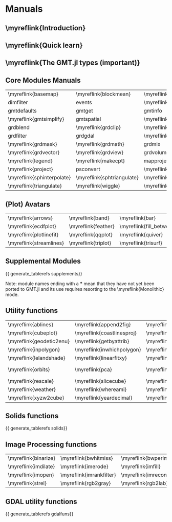 
# Manuals

## \myreflink{Introduction}

## \myreflink{Quick learn}

## \myreflink{The GMT.jl types (important)}

## Core Modules Manuals

|  |  |  |  |  |  |  |  |
|:-----|:----|:----|:----|:----|:----|:----|:----|
| \myreflink{basemap} | \myreflink{blockmean} | \myreflink{blockmedian} | \myreflink{blockmode} | \myreflink{clip} | \myreflink{coast} | \myreflink{colorbar} | \myreflink{contour} |
| dimfilter  |  events  | \myreflink{filter1d} | \myreflink{fitcircle} | \myreflink{gmt2kml} | \myreflink{gmtbinstats} | \myreflink{gmtconnect} | \myreflink{gmtconvert} |
| gmtdefaults | gmtget | gmtinfo |  gmtlogo | \myreflink{gmtmath} | gmtregress | \myreflink{gmtselect} | \myreflink{gmtset} |
| \myreflink{gmtsimplify} | gmtspatial | \myreflink{gmtsplit} | gmtvector | gmtwhich | \myreflink{grd2cpt} | \myreflink{grd2kml} | \myreflink{grd2xyz} |
|  grdblend | \myreflink{grdclip} | \myreflink{grdcontour} | grdconvert | \myreflink{grdcut} |  grdedit |  grdfft | \myreflink{grdfill} |
| grdfilter | grdgdal | \myreflink{grdgradient} | \myreflink{grdhisteq} | \myreflink{grdimage} | \myreflink{grdinfo} | grdinterpolate | \myreflink{grdlandmask} |
| \myreflink{grdmask} | \myreflink{grdmath} | grdmix | \myreflink{grdpaste} |  grdproject | \myreflink{grdsample} | \myreflink{grdtrack} | \myreflink{grdtrend} |
| \myreflink{grdvector} | \myreflink{grdview} | grdvolume | greenspline | \myreflink{histogram} | \myreflink{image} | \myreflink{inset} | kml2gmt |
| \myreflink{legend} | \myreflink{makecpt} |  mapproject | \myreflink{mask} | \myreflink{movie} | \myreflink{nearneighbor} | \myreflink{plot} | \myreflink{plot3d} |
| \myreflink{project} |  psconvert | \myreflink{rose} | \myreflink{sample1d} | \myreflink{solar} | spectrum1d | sph2grd | sphdistance |
| \myreflink{sphinterpolate} | \myreflink{sphtriangulate} | \myreflink{subplot} | \myreflink{surface} | \myreflink{ternary} | \myreflink{text} | \myreflink{trend1d} | \myreflink{trend2d} |
| \myreflink{triangulate} | \myreflink{wiggle} | \myreflink{xyz2grd} |  |  |  |  |  |

## (Plot) Avatars

|  |  |  |  |  |  |  |  |  |  |
|:-----|:----|:----|:----|:----|:----|:----|:----|:----|:----|
| \myreflink{arrows} | \myreflink{band} | \myreflink{bar} | \myreflink{bar3} | \myreflink{boxplot} | \myreflink{bubblechart} | \myreflink{contourf} | \myreflink{cornerplot} | \myreflink{decorated} | \myreflink{earthregions} |
| \myreflink{ecdfplot} | \myreflink{feather} | \myreflink{fill_between} | \myreflink{hband} | \myreflink{hlines} | \myreflink{logo} | \myreflink{lines} | \myreflink{marginalhist} | \myreflink{parallelplot} | \myreflink{pcolor} |
| \myreflink{plotlinefit} | \myreflink{qqplot} | \myreflink{quiver} | \myreflink{radar} | \myreflink{sealand} | \myreflink{scatter} | \myreflink{scatter3} | \myreflink{seismicity} | \myreflink{stairs} | \myreflink{stem} |
| \myreflink{streamlines} | \myreflink{triplot} | \myreflink{trisurf} | \myreflink{vband} | \myreflink{violin} | \myreflink{vlines} |  |  |  |  |


## Supplemental Modules

{{ generate_tablerefs supplements}}

Note: module names ending with a **\*** mean that they have not yet been ported to GMT.jl and
its use requires resorting to the \myreflink{Monolithic} mode.

## Utility functions

|  |  |  |  |  |  |  |  |
|:-----|:----|:----|:----|:----|:----|:----|:----|
| \myreflink{ablines} | \myreflink{append2fig} | \myreflink{blendimg!} | \myreflink{cart2pol} | \myreflink{cart2sph} | \myreflink{colorzones!} | \myreflink{cpt4dcw} | \myreflink{crop} |
| \myreflink{cubeplot} | \myreflink{coastlinesproj} | \myreflink{cubeslice} | \myreflink{date2doy} | \myreflink{delrows!} | \myreflink{doy2date} | \myreflink{gadm} | \myreflink{geocoder} |
| \myreflink{geodetic2enu} | \myreflink{getbyattrib} | \myreflink{gmtread} | \myreflink{gmtwrite} | \myreflink{graticules} | \myreflink{gridit} | \myreflink{gunique} | \myreflink{imagesc} |
| \myreflink{inpolygon} | \myreflink{inwhichpolygon} | \myreflink{image_alpha!} | \myreflink{image_cpt!} | \myreflink{imshow} | \myreflink{ind2rgb} | \myreflink{info} | \myreflink{isnodata} |
| \myreflink{lelandshade} | \myreflink{linearfitxy} | \myreflink{magic} | \myreflink{mat2ds} | \myreflink{mat2grid} | \myreflink{mat2img} | \myreflink{mosaic} | \myreflink{ODE2ds} |
| \myreflink{orbits} | \myreflink{pca} | \myreflink{plotgrid!} | \myreflink{plotyy} \myreflink{pol2cart} | \myreflink{polygonlevels} | \myreflink{rasterzones!} | \myreflink{regiongeog} | \myreflink{remotegrid} |
| \myreflink{rescale} | \myreflink{slicecube} | \myreflink{sph2cart} | \myreflink{stackgrids} | \myreflink{ter2cart} | \myreflink{theme} | \myreflink{uniqueind} | \myreflink{vecangles} |
| \myreflink{weather} | \myreflink{whereami} | \myreflink{wmsinfo} | \myreflink{wmsread} | \myreflink{wmstest} | \myreflink{worldrectgrid} | \myreflink{worldrectcoast} | \myreflink{worldrectangular} |
| \myreflink{xyzw2cube} | \myreflink{yeardecimal} | \myreflink{zonal_stats} |  |  |  |  |  |

## Solids functions

{{ generate_tablerefs solids}}

## Image Processing functions

|  |  |  |  |  |  |  |  |
|:-----|:----|:----|:----|:----|:----|:----|:----|
| \myreflink{binarize} | \myreflink{bwhitmiss} | \myreflink{bwperim} | \myreflink{bwskell} | \myreflink{fillsinks} | \myreflink{imbothat} | \myreflink{imclose} | \myreflink{imcomplement} |
| \myreflink{imdilate} | \myreflink{imerode} | \myreflink{imfill} | \myreflink{imfilter} | \myreflink{imhdome} | \myreflink{imhmin} | \myreflink{imhmax} | \myreflink{immorphgrad} |
| \myreflink{imopen} | \myreflink{imrankfilter} | \myreflink{imreconstruct} | \myreflink{imsegment} | \myreflink{imsobel} | \myreflink{imtophat} | \myreflink{isodata} | \myreflink{padarray} |
| \myreflink{strel} | \myreflink{rgb2gray} | \myreflink{rgb2lab} | \myreflink{rgb2ycbcr} |  |  |  |  |

## GDAL utility functions

{{ generate_tablerefs gdalfuns}}
